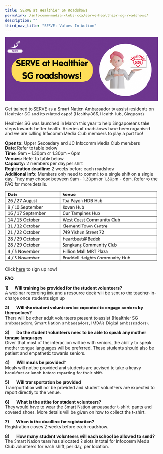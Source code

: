 ```yaml
---
title: SERVE at Healthier SG Roadshows
permalink: /infocomm-media-clubs-cca/serve-healthier-sg-roadshows/
description: ""
third_nav_title: "SERVE: Values In Action"
---
```

![](/images/icmclub/website%20hsg%20roadshows.png)

Get trained to SERVE as a Smart Nation Ambassador to assist residents on Healthier SG and its related apps! (Healthy365, HealthHub, Singpass)  
  
Healthier SG was launched in March this year to help Singaporeans take steps towards better health. A series of roadshows have been organised and we are calling Infocomm Media Club members to play a part too!  
  
**Open to:** Upper Secondary and JC Infocomm Media Club members<br>
**Date:** Refer to table below<br>**Time:** 9am – 1.30pm or 1.30pm – 6pm<br>**Venues:** Refer to table below<br>**Capacity:** 2 members per day per shift<br>
**Registration deadline:** 2 weeks before each roadshow<br>
**Additional info:** Members only need to commit to a single shift on a single day. They may choose between 9am - 1.30pm or 1.30pm - 6pm. 
Refer to the FAQ for more details. 

![](/images/icmclub/healthiersg%20roadshows%20dates.png)

Click [here](https://form.gov.sg/64b4a708b0717e0012c91055) to sign up now!<br>        

**FAQ**

**1)**&nbsp;&nbsp;&nbsp;&nbsp; **Will training be provided for the student volunteers?** <br> A webinar recording link and a resource deck will be sent to the teacher-in-charge once students sign up.  
  
**2)**&nbsp;&nbsp;&nbsp;&nbsp;&nbsp; **Will the student volunteers be expected to engage seniors by themselves?**  
There will be other adult volunteers present to assist (Healthier SG ambassadors, Smart Nation ambassadors, IMDA’s Digital ambassadors).  
  

**3)**&nbsp;&nbsp;&nbsp;&nbsp;&nbsp; **Do the student volunteers need to be able to speak any mother tongue languages**
<br>Given that most of the interaction will be with seniors, the ability to speak mother tongue languages will be preferred. These students should also be patient and empathetic towards seniors. &nbsp;&nbsp;

**4)**&nbsp;&nbsp;&nbsp;&nbsp;&nbsp; **Will meals be provided?**  
Meals will not be provided and students are advised to take a heavy breakfast or lunch before reporting for their shift.  
  

**5)**&nbsp;&nbsp;&nbsp;&nbsp;&nbsp; **Will transportation be provided**<br>Transportation will not be provided and student volunteers are expected to report directly to the venue.  
  

**6)**&nbsp;&nbsp;&nbsp;&nbsp;&nbsp; **What is the attire for student volunteers?**  
They would have to wear the Smart Nation ambassador t-shirt, pants and covered shoes. More details will be given on how to collect the t-shirt.  
  

**7)**&nbsp;&nbsp;&nbsp;&nbsp;&nbsp; **When is the deadline for registration?**  
Registration closes 2 weeks before each roadshow.  
  

**8)**&nbsp;&nbsp;&nbsp;&nbsp;&nbsp; **How many student volunteers will each school be allowed to send?**  
The Smart Nation team has allocated 2 slots in total for Infocomm Media Club volunteers for each shift, per day, per location.